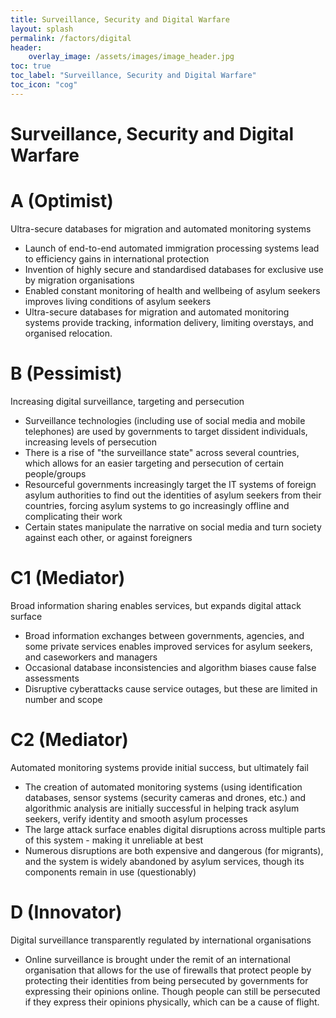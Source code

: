 ```yaml
---
title: Surveillance, Security and Digital Warfare
layout: splash
permalink: /factors/digital
header:
    overlay_image: /assets/images/image_header.jpg
toc: true
toc_label: "Surveillance, Security and Digital Warfare"
toc_icon: "cog"
---
```


# Surveillance, Security and Digital Warfare

# A (Optimist)
Ultra-secure databases for migration and automated monitoring systems
* Launch of end-to-end automated immigration processing systems lead to efficiency gains in international protection
* Invention of highly secure and standardised databases for exclusive use by migration organisations
* Enabled constant monitoring of health and wellbeing of asylum seekers improves living conditions of asylum seekers
* Ultra-secure databases for migration and automated monitoring systems provide tracking, information delivery, limiting overstays, and organised relocation.


# B (Pessimist)
Increasing digital surveillance, targeting and persecution
* Surveillance technologies (including use of social media and mobile telephones) are used by governments to target dissident individuals, increasing levels of persecution
* There is a rise of "the surveillance state" across several countries, which allows for an easier targeting and persecution of certain people/groups
* Resourceful governments increasingly target the IT systems of foreign asylum authorities to find out the identities of asylum seekers from their countries, forcing asylum systems to go increasingly offline and complicating their work
* Certain states manipulate the narrative on social media and turn society against each other, or against foreigners

# C1 (Mediator)
Broad information sharing enables services, but expands digital attack surface
* Broad information exchanges between governments, agencies, and some private services enables improved services for asylum seekers, and caseworkers and managers
* Occasional database inconsistencies and algorithm biases cause false assessments
* Disruptive cyberattacks cause service outages, but these are limited in number and scope


# C2 (Mediator)
Automated monitoring systems provide initial success, but ultimately fail
* The creation of automated monitoring systems (using identification databases, sensor systems (security cameras and drones, etc.) and algorithmic analysis are initially successful in helping track asylum seekers, verify identity and smooth asylum processes 
* The large attack surface enables digital disruptions across multiple parts of this system - making it unreliable at best
* Numerous disruptions are both expensive and dangerous (for migrants), and the system is widely abandoned by asylum services, though its components remain in use (questionably) 


# D (Innovator)
Digital surveillance transparently regulated by international organisations
* Online surveillance is brought under the remit of an international organisation that allows for the use of firewalls that protect people by protecting their identities from being persecuted by governments for expressing their opinions online. Though people can still be persecuted if they express their opinions physically, which can be a cause of flight.

